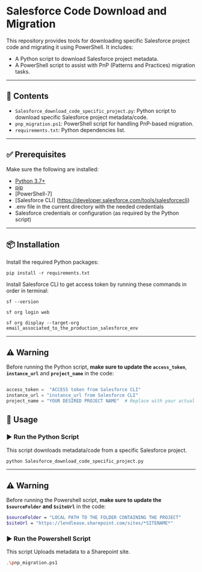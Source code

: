 # Salesforce Code Download and Migration

This repository provides tools for downloading specific Salesforce project code and migrating it using PowerShell. It includes:

- A Python script to download Salesforce project metadata.
- A PowerShell script to assist with PnP (Patterns and Practices) migration tasks.

---

## 📁 Contents

- `Salesforce_download_code_specific_project.py`: Python script to download specific Salesforce project metadata/code.
- `pnp_migration.ps1`: PowerShell script for handling PnP-based migration.
- `requirements.txt`: Python dependencies list.

---

## ✅ Prerequisites

Make sure the following are installed:

- [Python 3.7+](https://www.python.org/downloads/)
- [pip](https://pip.pypa.io/en/stable/)
- [PowerShell-7]
- [Salesforce CLI] (https://developer.salesforce.com/tools/salesforcecli)
- .env file in the current directory with the needed credentials 
- Salesforce credentials or configuration (as required by the Python script)

---
## 📦 Installation

Install the required Python packages:

```pip
pip install -r requirements.txt

```

Install Salesforce CLI to get access token by running these commands in order in terminal:

```salesforce cli
sf --version
 
sf org login web
 
sf org display --target-org email_associated_to_the_production_salesforce_env

```

---
## ⚠️ Warning

Before running the Python script, **make sure to update the `access_token`**, **`instance_url`** and **`project_name`** in the code:

```python

access_token =  "ACCESS token from Salesforce CLI"
instance_url = "instance_url from Salesforce CLI"
project_name = "YOUR DESIRED PROJECT NAME"  # Replace with your actual project name

```
## 🚀 Usage

### ▶️ Run the Python Script

This script downloads metadata/code from a specific Salesforce project.

```python
python Salesforce_download_code_specific_project.py

```
---
## ⚠️ Warning

Before running the Powershell script, **make sure to update the `$sourceFolder` and `$siteUrl`** in the code:

```bash
$sourceFolder = "LOCAL PATH TO THE FOLDER CONTAINING THE PROJECT"
$siteUrl = "https://lendlease.sharepoint.com/sites/*SITENAME*"

```

### ▶️ Run the Powershell Script

This script Uploads metadata to a Sharepoint site.

```bash
.\pnp_migration.ps1

```

